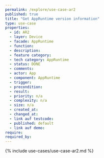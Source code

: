 ```yaml
---
permalink: /explore/use-case-ar2
published: true
title: "Get AppRuntime version information"
type: use-case
properties:
  - id: AR2
  - layer: Device
  - facade: AppRuntime
  - function:
  - description:
  - feature category:
  - tech category: AppRuntime
  - status: DONE
  - comments:
  - actor: App
  - component: AppRuntime
  - trigger:
  - precondition:
  - result:
  - priority: n/a
  - complexity: n/a
  - size: n/a
  - created_at:
  - changed_at:
  - link auf testcode:
  - published: default
  - link auf demo:
require:
required_by:
---
```


{% include use-cases/use-case-ar2.md %}